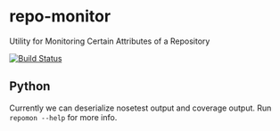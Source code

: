 # repo-monitor
Utility for Monitoring Certain Attributes of a Repository

[![Build Status](https://travis-ci.org/michael-christen/repo-monitor.svg?branch=master)](https://travis-ci.org/michael-christen/repo-monitor)

## Python

Currently we can deserialize nosetest output and coverage output.
Run `repomon --help` for more info.
